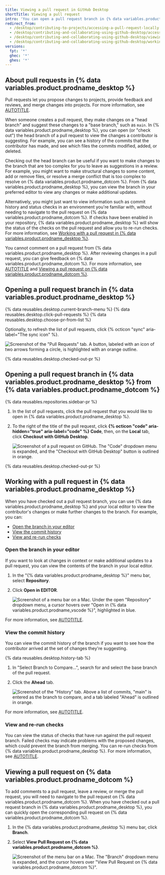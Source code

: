 ```yaml
---
title: Viewing a pull request in GitHub Desktop
shortTitle: Viewing a pull request
intro: 'You can open a pull request branch in {% data variables.product.prodname_desktop %} to view the commit history, run checks, or make changes.'
redirect_from:
  - /desktop/contributing-to-projects/accessing-a-pull-request-locally
  - /desktop/contributing-and-collaborating-using-github-desktop/accessing-a-pull-request-locally
  - /desktop/contributing-and-collaborating-using-github-desktop/viewing-a-pull-request-in-github-desktop
  - /desktop/contributing-and-collaborating-using-github-desktop/working-with-your-remote-repository-on-github-or-github-enterprise/viewing-a-pull-request-in-github-desktop
versions:
  fpt: '*'
  ghec: '*'
  ghes: '*'
---
```


## About pull requests in {% data variables.product.prodname_desktop %}

Pull requests let you propose changes to projects, provide feedback and reviews, and merge changes into projects. For more information, see [AUTOTITLE](/pull-requests/collaborating-with-pull-requests/proposing-changes-to-your-work-with-pull-requests/about-pull-requests).

When someone creates a pull request, they make changes on a "head branch" and suggest these changes to a "base branch," such as `main`. In {% data variables.product.prodname_desktop %}, you can open (or "check out") the head branch of a pull request to view the changes a contributor is suggesting. For example, you can see a history of the commits that the contributor has made, and see which files the commits modified, added, or deleted.

Checking out the head branch can be useful if you want to make changes to the branch that are too complex for you to leave as suggestions in a review. For example, you might want to make structural changes to some content, add or remove files, or resolve a merge conflict that is too complex to resolve on {% data variables.product.prodname_dotcom %}. From {% data variables.product.prodname_desktop %}, you can view the branch in your preferred editor to view any changes or make additional updates.

Alternatively, you might just want to view information such as commit history and status checks in an environment you're familiar with, without needing to navigate to the pull request on {% data variables.product.prodname_dotcom %}. If checks have been enabled in your repository, {% data variables.product.prodname_desktop %} will show the status of the checks on the pull request and allow you to re-run checks. For more information, see [Working with a pull request in {% data variables.product.prodname_desktop %}](#working-with-a-pull-request-in-github-desktop).

You cannot comment on a pull request from {% data variables.product.prodname_desktop %}. After reviewing changes in a pull request, you can give feedback on {% data variables.product.prodname_dotcom %}. For more information, see [AUTOTITLE](/pull-requests/collaborating-with-pull-requests/reviewing-changes-in-pull-requests/about-pull-request-reviews) and [Viewing a pull request on {% data variables.product.prodname_dotcom %}](#viewing-a-pull-request-on-github).

## Opening a pull request branch in {% data variables.product.prodname_desktop %}

{% data reusables.desktop.current-branch-menu %}
{% data reusables.desktop.click-pull-requests %}
{% data reusables.desktop.choose-pr-from-list %}

   Optionally, to refresh the list of pull requests, click {% octicon "sync" aria-label="The sync icon" %}.

   ![Screenshot of the "Pull Requests" tab. A button, labeled with an icon of two arrows forming a circle, is highlighted with an orange outline.](/assets/images/help/desktop/pull-request-list-sync.png)

{% data reusables.desktop.checked-out-pr %}

## Opening a pull request branch in {% data variables.product.prodname_desktop %} from {% data variables.product.prodname_dotcom %}

{% data reusables.repositories.sidebar-pr %}
1. In the list of pull requests, click the pull request that you would like to open in {% data variables.product.prodname_desktop %}.
1. To the right of the title of the pull request, click **{% octicon "code" aria-hidden="true" aria-label="code" %} Code**, then, on the **Local** tab, click **Checkout with GitHub Desktop**.

   ![Screenshot of a pull request on GitHub. The "Code" dropdown menu is expanded, and the "Checkout with GitHub Desktop" button is outlined in orange.](/assets/images/help/desktop/open-pr-in-desktop-button.png)

{% data reusables.desktop.checked-out-pr %}

## Working with a pull request in {% data variables.product.prodname_desktop %}

When you have checked out a pull request branch, you can use {% data variables.product.prodname_desktop %} and your local editor to view the contributor's changes or make further changes to the branch. For example, you can:

* [Open the branch in your editor](#open-the-branch-in-your-editor)
* [View the commit history](#view-the-commit-history)
* [View and re-run checks](#view-and-re-run-checks)

### Open the branch in your editor

If you want to look at changes in context or make additional updates to a pull request, you can view the contents of the branch in your local editor.

1. In the "{% data variables.product.prodname_desktop %}" menu bar, select **Repository**.
1. Click **Open in EDITOR**.

   ![Screenshot of a menu bar on a Mac. Under the open "Repository" dropdown menu, a cursor hovers over "Open in {% data variables.product.prodname_vscode %}", highlighted in blue.](/assets/images/help/desktop/open-in-editor.png)

For more information, see [AUTOTITLE](/desktop/configuring-and-customizing-github-desktop/configuring-a-default-editor-in-github-desktop).

### View the commit history

You can view the commit history of the branch if you want to see how the contributor arrived at the set of changes they're suggesting.

{% data reusables.desktop.history-tab %}
1. In "Select Branch to Compare...", search for and select the base branch of the pull request.
1. Click the **Ahead** tab.

   ![Screenshot of the "History" tab. Above a list of commits, "main" is entered as the branch to compare, and a tab labeled "Ahead" is outlined in orange.](/assets/images/help/desktop/ahead-tab.png)

For more information, see [AUTOTITLE](/desktop/making-changes-in-a-branch/viewing-the-branch-history-in-github-desktop).

### View and re-run checks

You can view the status of checks that have run against the pull request branch. Failed checks may indicate problems with the proposed changes, which could prevent the branch from merging. You can re-run checks from {% data variables.product.prodname_desktop %}. For more information, see [AUTOTITLE](/desktop/working-with-your-remote-repository-on-github-or-github-enterprise/viewing-and-re-running-checks-in-github-desktop#viewing-and-re-running-checks).

## Viewing a pull request on {% data variables.product.prodname_dotcom %}

To add comments to a pull request, leave a review, or merge the pull request, you will need to navigate to the pull request on {% data variables.product.prodname_dotcom %}. When you have checked out a pull request branch in {% data variables.product.prodname_desktop %}, you can quickly open the corresponding pull request on {% data variables.product.prodname_dotcom %}.

1. In the {% data variables.product.prodname_desktop %} menu bar, click **Branch**.
1. Select **View Pull Request on {% data variables.product.prodname_dotcom %}**.

   ![Screenshot of the menu bar on a Mac. The "Branch" dropdown menu is expanded, and the cursor hovers over "View Pull Request on {% data variables.product.prodname_dotcom %}".](/assets/images/help/desktop/view-pr-on-github.png)
